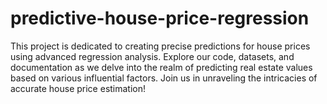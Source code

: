 # predictive-house-price-regression
This project is dedicated to creating precise predictions for house prices using advanced regression analysis. Explore our code, datasets, and documentation as we delve into the realm of predicting real estate values based on various influential factors. Join us in unraveling the intricacies of accurate house price estimation!
